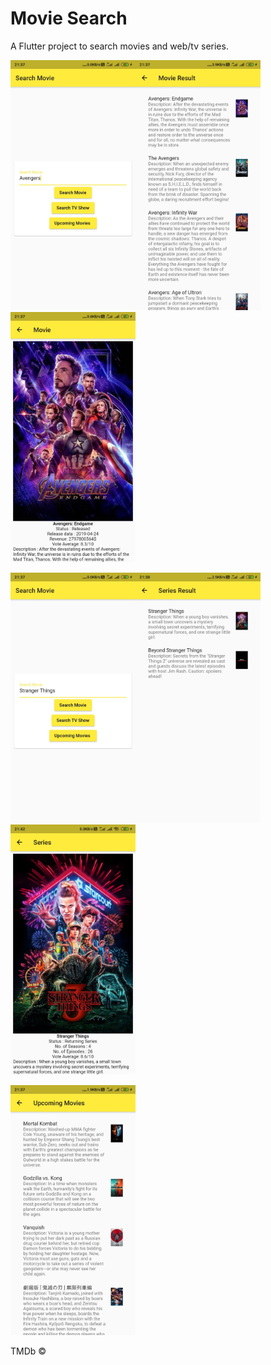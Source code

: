 # Movie Search

A Flutter project to search movies and web/tv series.

<img src="https://github.com/Manoodh/MovieSearch/blob/master/android/MovieSearch1.jpg" width="200"><img src="https://github.com/Manoodh/MovieSearch/blob/master/android/MovieSearch2.jpg" width="200"><img src="https://github.com/Manoodh/MovieSearch/blob/master/android/MovieSearch3.jpg" width="200">

<img src="https://github.com/Manoodh/MovieSearch/blob/master/android/SeriesSearch1.jpg" width="200"><img src="https://github.com/Manoodh/MovieSearch/blob/master/android/SeriesSearch2.jpg" width="200"><img src="https://github.com/Manoodh/MovieSearch/blob/master/android/SeriesSearch3.jpg" width="200">

<img src="https://github.com/Manoodh/MovieSearch/blob/master/android/Upcoming.jpg" width="200">
<p>TMDb &copy<p>
